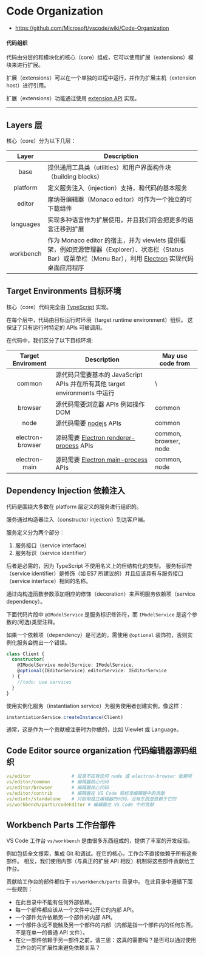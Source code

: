 # Code Organization

- <https://github.com/Microsoft/vscode/wiki/Code-Organization>

#### 代码组织

代码由分层的和模块化的核心（core）组成，它可以使用扩展（extensions）模块来进行扩展。

扩展（extensions）可以在一个单独的进程中运行，并作为扩展主机（extension host）进行引用。

扩展（extensions）功能通过使用 [extension API] 实现。

---

## Layers 层

核心（core）分为以下几层：

|   Layer   | Description                                                                                                                                                   |
| :-------: | ------------------------------------------------------------------------------------------------------------------------------------------------------------- |
|   base    | 提供通用工具类（utilities）和用户界面构件块（building blocks）                                                                                                |
| platform  | 定义服务注入（injection）支持，和代码的基本服务                                                                                                               |
|  editor   | 摩纳哥编辑器（Monaco editor）可作为一个独立的可下载组件                                                                                                       |
| languages | 实现多种语言作为扩展使用，并且我们将会把更多的语言迁移到扩展                                                                                                  |
| workbench | 作为 Monaco editor 的宿主，并为 viewlets 提供框架，例如资源管理器（Explorer）、状态栏（Status Bar）或菜单栏（Menu Bar），利用 [Electron] 实现代码桌面应用程序 |

## Target Environments 目标环境

核心（core）代码完全由 [TypeScript] 实现。

在每个层中，代码由目标运行时环境（target runtime environment）组织。
这保证了只有运行时特定的 APIs 可被调用。

在代码中，我们区分了以下目标环境:

| Target Enviroment | Description                                                                | May use code from     |
| :---------------: | -------------------------------------------------------------------------- | --------------------- |
|      common       | 源代码只需要基本的 JavaScript APIs 并在所有其他 target environments 中运行 | \                     |
|      browser      | 源代码需要浏览器 APIs 例如操作 DOM                                         | common                |
|       node        | 源代码需要 [nodejs] APIs                                                   | common                |
| electron-browser  | 源码需要 [Electron renderer-process] APIs                                  | common, browser, node |
|   electron-main   | 源码需要 [Electron main-process] APIs                                      | common, node          |

## Dependency Injection 依赖注入

代码是围绕大多数在 platform 层定义的服务进行组织的。

服务通过构造器注入（constructor injection）到达客户端。

服务定义分为两个部分：

1. 服务接口（service interface）
2. 服务标识（service identifier）

后者是必需的，因为 TypeScript 不使用名义上的但结构化的类型。
服务标识符（service identifier）是修饰（如 ES7 所建议的）并且应该具有与服务接口（service interface）相同的名称。

通过向构造函数参数添加相应的修饰（decoration）来声明服务依赖项（service dependency）。

下面代码片段中 `@IModelService` 是服务标识修饰符，而 `IModelService` 是这个参数的(可选)类型注释。

如果一个依赖项（dependency）是可选的，需使用 `@optional` 装饰符，否则实例化服务会抛出一个错误。

```ts
class Client {
  constructor(
    @IModelServive modelService: IModelService,
    @optional(IEditorService) editorService: IEditorService
  ) {
    //todo: use services
  }
}
```

使用实例化服务（instantiation service）为服务使用者创建实例，像这样：

```ts
instantiationService.createInstance(Client)
```

通常，这是作为一个贡献被注册时为你做的，比如 Viewlet 或 Language。

## Code Editor source organization 代码编辑器源码组织

```yaml
vs/editor               # 目录不应有任何 node 或 electron-browser 依赖项
vs/editor/common        # 编辑器核心代码
vs/editor/browser       # 编辑器核心代码
vs/editor/contrib       # 编辑器在 VS Code 和标准编辑器中的贡献
vs/ediotr/standalone    # 只附带独立编辑器的代码，没有东西是依赖于它的
vs/workbench/parts/codeEditor # 编辑器在 VS Code 中的贡献
```

## Workbench Parts 工作台部件

VS Code 工作台 `vs/workbench` 是由很多东西组成的，提供了丰富的开发经验。

例如包括全文搜索，集成 Git 和调试。在它的核心，工作台不直接依赖于所有这些部件。
相反，我们使用内部（与真正的扩展 API 相反）机制将这些部件贡献给工作台。

贡献给工作台的部件都位于 `vs/workbench/parts` 目录中。
在此目录中遵循下面一些规则：

- 在此目录中不能有任何外部依赖。
- 每一个部件都应该从一个文件中公开它的内部 API。
- 一个部件允许依赖另一个部件的内部 API。
- 一个部件永远不能触及另一个部件的内部（内部是指一个部件内的任何东西，不是在单一的普通 API 文件）。
- 在让一部件依赖于另一部件之前，请三思：这真的需要吗？是否可以通过使用工作台的可扩展性来避免依赖关系？

[extension API]: https://code.visualstudio.com/docs/extensions/overview
[Electron]: http://electron.atom.io/
[TypeScript]: https://github.com/microsoft/typescript
[nodejs]: https://nodejs.org/
[Electron renderer-process]: https://github.com/atom/electron/tree/master/docs#modules-for-the-renderer-process-web-page
[Electron main-process]: https://github.com/atom/electron/tree/master/docs#modules-for-the-main-process
